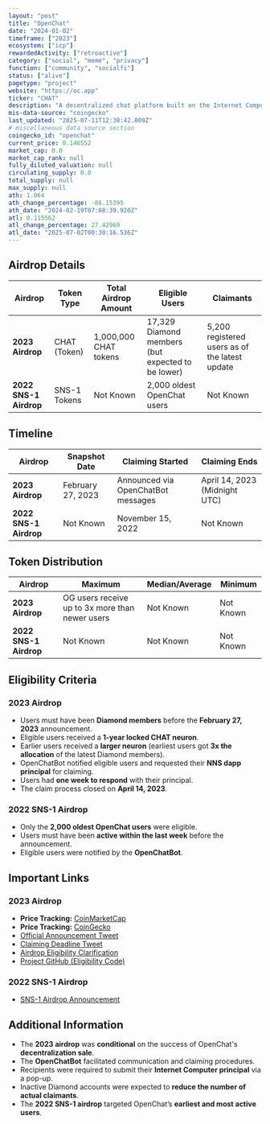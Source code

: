 ```yaml
---
layout: "post"
title: "OpenChat"
date: "2024-01-02"
timeframe: ["2023"]
ecosystem: ["icp"]
rewardedActivity: ["retroactive"]
category: ["social", "meme", "privacy"]
function: ["community", "socialfi"]
status: ["alive"]
pagetype: "project"
website: "https://oc.app"
ticker: "CHAT"
description: "A decentralized chat platform built on the Internet Computer Protocol (ICP), enabling secure and censorship-resistant communication."
mis-data-source: "coingecko"
last_updated: "2025-07-11T12:38:42.809Z"
# miscellaneous data source section
coingecko_id: "openchat"
current_price: 0.146552
market_cap: 0.0
market_cap_rank: null
fully_diluted_valuation: null
circulating_supply: 0.0
total_supply: null
max_supply: null
ath: 1.064
ath_change_percentage: -86.15395
ath_date: "2024-02-19T07:08:39.920Z"
atl: 0.115562
atl_change_percentage: 27.42969
atl_date: "2025-07-02T00:30:16.536Z"
---
```


## Airdrop Details

| Airdrop                | Token Type   | Total Airdrop Amount  | Eligible Users                                    | Claimants                                      |
| ---------------------- | ------------ | --------------------- | ------------------------------------------------- | ---------------------------------------------- |
| **2023 Airdrop**       | CHAT (Token) | 1,000,000 CHAT tokens | 17,329 Diamond members (but expected to be lower) | 5,200 registered users as of the latest update |
| **2022 SNS-1 Airdrop** | SNS-1 Tokens | Not Known             | 2,000 oldest OpenChat users                       | Not Known                                      |

## Timeline

| Airdrop                | Snapshot Date     | Claiming Started                   | Claiming Ends                 |
| ---------------------- | ----------------- | ---------------------------------- | ----------------------------- |
| **2023 Airdrop**       | February 27, 2023 | Announced via OpenChatBot messages | April 14, 2023 (Midnight UTC) |
| **2022 SNS-1 Airdrop** | Not Known         | November 15, 2022                  | Not Known                     |

## Token Distribution

| Airdrop                | Maximum                                         | Median/Average | Minimum   |
| ---------------------- | ----------------------------------------------- | -------------- | --------- |
| **2023 Airdrop**       | OG users receive up to 3x more than newer users | Not Known      | Not Known |
| **2022 SNS-1 Airdrop** | Not Known                                       | Not Known      | Not Known |

## Eligibility Criteria

### **2023 Airdrop**

- Users must have been **Diamond members** before the **February 27, 2023** announcement.
- Eligible users received a **1-year locked CHAT neuron**.
- Earlier users received a **larger neuron** (earliest users got **3x the allocation** of the latest Diamond members).
- OpenChatBot notified eligible users and requested their **NNS dapp principal** for claiming.
- Users had **one week to respond** with their principal.
- The claim process closed on **April 14, 2023**.

### **2022 SNS-1 Airdrop**

- Only the **2,000 oldest OpenChat users** were eligible.
- Users must have been **active within the last week** before the announcement.
- Eligible users were notified by the **OpenChatBot**.

## Important Links

### **2023 Airdrop**

- **Price Tracking:** [CoinMarketCap](https://coinmarketcap.com/currencies/openchat)
- **Price Tracking:** [CoinGecko](https://www.coingecko.com/en/coins/openchat)
- [Official Announcement Tweet](https://x.com/OpenChat/status/1630235287941988353)
- [Claiming Deadline Tweet](https://x.com/OpenChat/status/1643637056055255043)
- [Airdrop Eligibility Clarification](https://x.com/OpenChat/status/1643920825244962816)
- [Project GitHub (Eligibility Code)](https://github.com/open-ic/open-chat/blob/master/backend/canisters/user_index/impl/src/model/user.rs#L48)

### **2022 SNS-1 Airdrop**

- [SNS-1 Airdrop Announcement](https://x.com/OpenChat/status/1592565875789660160)

## Additional Information

- The **2023 airdrop** was **conditional** on the success of OpenChat's **decentralization sale**.
- The **OpenChatBot** facilitated communication and claiming procedures.
- Recipients were required to submit their **Internet Computer principal** via a pop-up.
- Inactive Diamond accounts were expected to **reduce the number of actual claimants**.
- The **2022 SNS-1 airdrop** targeted OpenChat’s **earliest and most active users**.